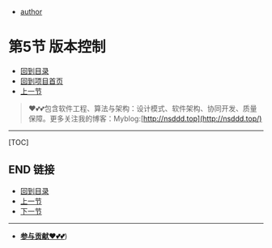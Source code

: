 + [author](https://github.com/3293172751)

# 第5节 版本控制

+ [回到目录](../README.md)
+ [回到项目首页](../../README.md)
+ [上一节](4.md)
> ❤️💕💕包含软件工程、算法与架构：设计模式、软件架构、协同开发、质量保障。更多关注我的博客：Myblog:[http://nsddd.top](http://nsddd.top/)
---
[TOC]





## END 链接
+ [回到目录](../README.md)
+ [上一节](4.md)
+ [下一节](6.md)
---
+ [**参与贡献❤️💕💕**](https://nsddd.top/archives/contributors))